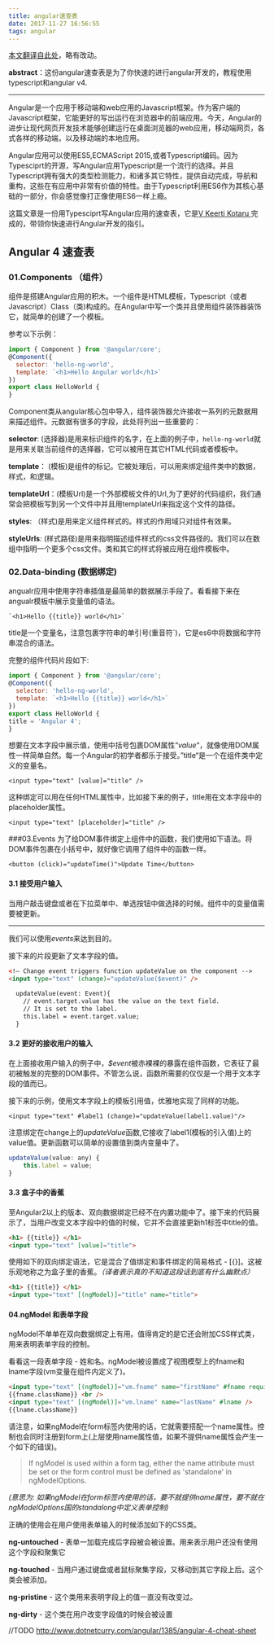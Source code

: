 ```yaml
---
title: angular速查表
date: 2017-11-27 16:56:55
tags: angular
---
```


[本文翻译自此处](http://www.dotnetcurry.com/angular/1385/angular-4-cheat-sheet)，略有改动。

**abstract**：这份angular速查表是为了你快速的进行angular开发的，教程使用typescript和angular v4.

-------

Angular是一个应用于移动端和web应用的Javascript框架。作为客户端的Javascript框架，它能更好的写出运行在浏览器中的前端应用。今天，Angular的进步让现代网页开发技术能够创建运行在桌面浏览器的web应用，移动端网页，各式各样的移动端，以及移动端的本地应用。

Angular应用可以使用ES5,ECMAScript 2015,或者Typescript编码。因为Typesciprt的开源，写Angular应用Typescript是一个流行的选择。并且Typescript拥有强大的类型检测能力，和诸多其它特性，提供自动完成，导航和重构，这些在有应用中非常有价值的特性。由于Typescript利用ES6作为其核心基础的一部分，你会感觉像打正像使用ES6一样上瘾。

这篇文章是一份用Typesciprt写Angular应用的速查表，它是[V Keerti Kotaru ](http://www.dotnetcurry.com/author/v-keerti-kotaru)完成的，带领你快速进行Angular开发的指引。

## Angular 4 速查表

### 01.Components （组件）
组件是搭建Angular应用的积木。一个组件是HTML模板，Typescript（或者Javascript）Class（类)构成的。在Angular中写一个类并且使用组件装饰器装饰它，就简单的创建了一个模板。

参考以下示例：

```javascript
import { Component } from '@angular/core';
@Component({
  selector: 'hello-ng-world',
  template: `<h1>Hello Angular world</h1>`
})
export class HelloWorld { 
}
```

Component类从angular核心包中导入，组件装饰器允许接收一系列的元数据用来描述组件。元数据有很多的字段，此处将列出一些重要的：

**selector**: (选择器)是用来标识组件的名字，在上面的例子中，`hello-ng-world`就是用来关联当前组件的选择器，它可以被用在其它HTML代码或者模板中。

**template**： (模板)是组件的标记。它被处理后，可以用来绑定组件类中的数据，样式，和逻辑。

**templateUrl**：(模板Url)是一个外部模板文件的Url,为了更好的代码组织，我们通常会把模板写到另一个文件中并且用templateUrl来指定这个文件的路径。

**styles**: （样式)是用来定义组件样式的。样式的作用域只对组件有效果。

**styleUrls**: (样式路径)是用来指明描述组件样式的css文件路径的。我们可以在数组中指明一个更多个css文件。类和其它的样式将被应用在组件模板中。

### 02.Data-binding (数据绑定)
angualr应用中使用字符串插值是最简单的数据展示手段了。看看接下来在angualr模板中展示变量值的语法。

`` `<h1>Hello {{title}} world</h1>` ``

title是一个变量名，注意包裹字符串的单引号(重音符`)，它是es6中将数据和字符串混合的语法。

完整的组件代码片段如下:
```javascript
import { Component } from '@angular/core';
@Component({
  selector: 'hello-ng-world',
  template: `<h1>Hello {{title}} world</h1>`
})
export class HelloWorld { 
title = 'Angular 4'; 
}
```

想要在文本字段中展示值，使用中括号包裹DOM属性“*value*“，就像使用DOM属性一样简单自然。每一个Angular的初学者都乐于接受。”title“是一个在组件类中定义的变量名。

`<input type="text" [value]="title" />`

这种绑定可以用在任何HTML属性中，比如接下来的例子，title用在文本字段中的placeholder属性。

`<input type="text" [placeholder]="title" />`

###03.Events
为了给DOM事件绑定上组件中的函数，我们使用如下语法。将DOM事件包裹在小括号中，就好像它调用了组件中的函数一样。

`<button (click)="updateTime()">Update Time</button>`

#### 3.1 接受用户输入
当用户敲击键盘或者在下拉菜单中、单选按钮中做选择的时候。组件中的变量值需要被更新。

-----
我们可以使用*events*来达到目的。

接下来的片段更新了文本字段的值。

```html
<!— Change event triggers function updateValue on the component -->
<input type="text" (change)="updateValue($event)" />
 
  updateValue(event: Event){
    // event.target.value has the value on the text field.
    // It is set to the label.
    this.label = event.target.value;
  }

```

#### 3.2 更好的接收用户的输入

在上面接收用户输入的例子中，*$event*被赤裸裸的暴露在组件函数，它表征了最初被触发的完整的DOM事件。不管怎么说，函数所需要的仅仅是一个用于文本字段的值而已。

接下来的示例，使用文本字段上的模板引用值，优雅地实现了同样的功能。

`<input type="text" #label1 (change)="updateValue(label1.value)"/>`

注意绑定在change上的*updateValue*函数,它接收了label1(模板的引入值)上的value值。更新函数可以简单的设置值到类内变量中了。
```javascript
updateValue(value: any) {
    this.label = value;
}
```

#### 3.3 盒子中的香蕉
至Angular2以上的版本、双向数据绑定已经不在内置功能中了。接下来的代码展示了，当用户改变文本字段中的值的时候，它并不会直接更新h1标签中title的值。

```html
<h1> {{title}} </h1>
<input type="text" [value]="title">
```

使用如下的双向绑定语法，它是混合了值绑定和事件绑定的简易格式 - [{}]。这被乐观地称之为盒子里的香蕉。*（译者表示真的不知道这段话到底有什么幽默点）*

```html
<h1> {{title}} </h1>
<input type="text" [(ngModel)]="title" name="title">
```

#### 04.ngModel 和表单字段
ngModel不单单在双向数据绑定上有用。值得肯定的是它还会附加CSS样式类，用来表明表单字段的控制。

看看这一段表单字段 - 姓和名。ngModel被设置成了视图模型上的fname和lname字段(vm变量在组件内定义了)。

```html
<input type="text" [(ngModel)]="vm.fname" name="firstName" #fname required /> 
{{fname.className}} <br />
<input type="text" [(ngModel)]="vm.lname" name="lastName" #lname /> 
{{lname.className}}
```
请注意，如果ngModel在form标签内使用的话，它就需要搭配一个name属性。控制也会同时注册到form上(上层使用name属性值，如果不提供name属性会产生一个如下的错误)。

> If ngModel is used within a form tag, either the name attribute must be set or the form control must be defined as 'standalone' in ngModelOptions.

*(意思为: 如果ngModel在form标签内使用的话，要不就提供name属性，要不就在ngModelOptions国的standalong中定义表单控制)*

正确的使用会在用户使用表单输入的时候添加如下的CSS类。

**ng-untouched** - 表单一加载完成后字段被会被设置。用来表示用户还没有使用这个字段和聚集它

**ng-touched** - 当用户通过键盘或者鼠标聚集字段，又移动到其它字段上后。这个类会被添加。

**ng-pristine** - 这个类用来表明字段上的值一直没有改变过。

**ng-dirty** - 这个类在用户改变字段值的时候会被设置


//TODO http://www.dotnetcurry.com/angular/1385/angular-4-cheat-sheet